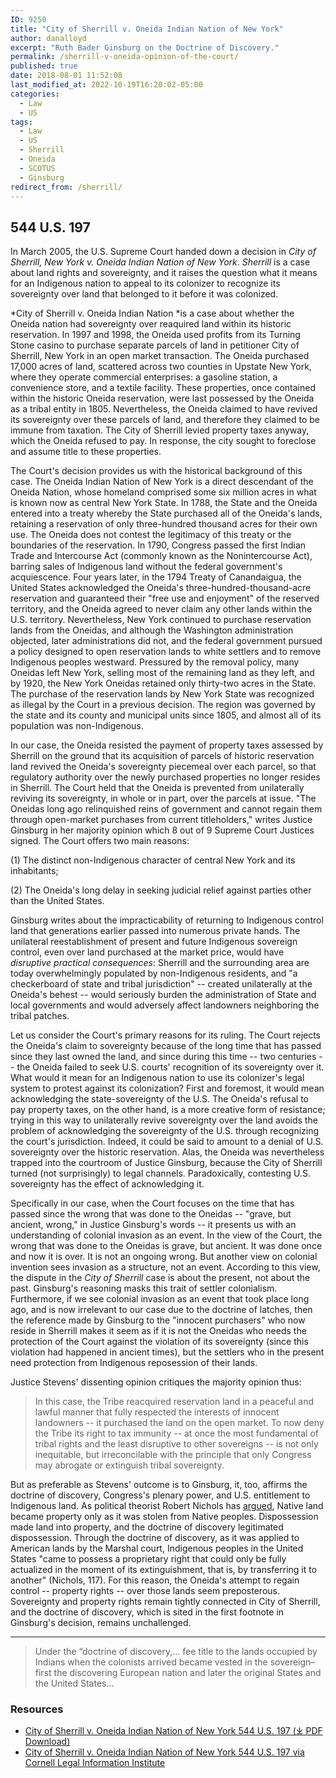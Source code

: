 ```yaml
---
ID: 9250
title: "City of Sherrill v. Oneida Indian Nation of New York"
author: danalloyd
excerpt: "Ruth Bader Ginsburg on the Doctrine of Discovery."
permalink: /sherrill-v-oneida-opinion-of-the-court/
published: true
date: 2018-08-01 11:52:08
last_modified_at: 2022-10-19T16:20:02-05:00
categories:
  - Law
  - US
tags:
  - Law
  - US
  - Sherrill
  - Oneida
  - SCOTUS
  - Ginsburg
redirect_from: /sherrill/  
---
```


## 544 U.S. 197

In March 2005, the U.S. Supreme Court handed down a decision in *City of Sherrill, New York v. Oneida Indian Nation of New York*. *Sherrill* is a case about land rights and sovereignty, and it raises the question what it means for an Indigenous nation to appeal to its colonizer to recognize its sovereignty over land that belonged to it before it was colonized.

*City of Sherrill v. Oneida Indian Nation *is a case about whether the Oneida nation had sovereignty over reaquired land within its historic reservation. In 1997 and 1998, the Oneida used profits from its Turning Stone casino to purchase separate parcels of land in petitioner City of Sherrill, New York in an open market transaction. The Oneida purchased 17,000 acres of land, scattered across two counties in Upstate New York, where they operate commercial enterprises: a gasoline station, a convenience store, and a textile facility. These properties, once contained within the historic Oneida reservation, were last possessed by the Oneida as a tribal entity in 1805. Nevertheless, the Oneida claimed to have revived its sovereignty over these parcels of land, and therefore they claimed to be immune from taxation. The City of Sherrill levied property taxes anyway, which the Oneida refused to pay. In response, the city sought to foreclose and assume title to these properties.

The Court's decision provides us with the historical background of this case. The Oneida Indian Nation of New York is a direct descendant of the Oneida Nation, whose homeland comprised some six million acres in what is known now as central New York State. In 1788, the State and the Oneida entered into a treaty whereby the State purchased all of the Oneida's lands, retaining a reservation of only three-hundred thousand acres for their own use. The Oneida does not contest the legitimacy of this treaty or the boundaries of the reservation. In 1790, Congress passed the first Indian Trade and Intercourse Act (commonly known as the Nonintercourse Act), barring sales of Indigenous land without the federal government's acquiescence. Four years later, in the 1794 Treaty of Canandaigua, the United States acknowledged the Oneida's three-hundred-thousand-acre reservation and guaranteed their "free use and enjoyment" of the reserved territory, and the Oneida agreed to never claim any other lands within the U.S. territory. Nevertheless, New York continued to purchase reservation lands from the Oneidas, and although the Washington administration objected, later administrations did not, and the federal government pursued a policy designed to open reservation lands to white settlers and to remove Indigenous peoples westward. Pressured by the removal policy, many Oneidas left New York, selling most of the remaining land as they left, and by 1920, the New York Oneidas retained only thirty-two acres in the State. The purchase of the reservation lands by New York State was recognized as illegal by the Court in a previous decision. The region was governed by the state and its county and municipal units since 1805, and almost all of its population was non-Indigenous.

In our case, the Oneida resisted the payment of property taxes assessed by Sherrill on the ground that its acquisition of parcels of historic reservation land revived the Oneida's sovereignty piecemeal over each parcel, so that regulatory authority over the newly purchased properties no longer resides in Sherrill. The Court held that the Oneida is prevented from unilaterally reviving its sovereignty, in whole or in part, over the parcels at issue. "The Oneidas long ago relinquished reins of government and cannot regain them through open-market purchases from current titleholders," writes Justice Ginsburg in her majority opinion which 8 out of 9 Supreme Court Justices signed. The Court offers two main reasons:

(1) The distinct non-Indigenous character of central New York and its inhabitants;

(2) The Oneida's long delay in seeking judicial relief against parties other than the United States.

Ginsburg writes about the impracticability of returning to Indigenous control land that generations earlier passed into numerous private hands. The unilateral reestablishment of present and future Indigenous sovereign control, even over land purchased at the market price, would have *disruptive practical consequences*: Sherrill and the surrounding area are today overwhelmingly populated by non-Indigenous residents, and "a checkerboard of state and tribal jurisdiction" -- created unilaterally at the Oneida's behest -- would seriously burden the administration of State and local governments and would adversely affect landowners neighboring the tribal patches.

Let us consider the Court's primary reasons for its ruling. The Court rejects the Oneida's claim to sovereignty because of the long time that has passed since they last owned the land, and since during this time -- two centuries -- the Oneida failed to seek U.S. courts' recognition of its sovereignty over it. What would it mean for an Indigenous nation to use its colonizer's legal system to protest against its colonization? First and foremost, it would mean acknowledging the state-sovereignty of the U.S. The Oneida's refusal to pay property taxes, on the other hand, is a more creative form of resistance; trying in this way to unilaterally revive sovereignty over the land avoids the problem of acknowledging the sovereignty of the U.S. through recognizing the court's jurisdiction. Indeed, it could be said to amount to a denial of U.S. sovereignty over the historic reservation. Alas, the Oneida was nevertheless trapped into the courtroom of Justice Ginsburg, because the City of Sherrill turned (not surprisingly) to legal channels. Paradoxically, contesting U.S. sovereignty has the effect of acknowledging it.

Specifically in our case, when the Court focuses on the time that has passed since the wrong that was done to the Oneidas -- "grave, but ancient, wrong," in Justice Ginsburg's words -- it presents us with an understanding of colonial invasion as an event. In the view of the Court, the wrong that was done to the Oneidas is grave, but ancient. It was done once and now it is over. It is not an ongoing wrong. But another view on colonial invention sees invasion as a structure, not an event. According to this view, the dispute in the *City of Sherrill* case is about the present, not about the past. Ginsburg's reasoning masks this trait of settler colonialism. Furthermore, if we see colonial invasion as an event that took place long ago, and is now irrelevant to our case due to the doctrine of latches, then the reference made by Ginsburg to the "innocent purchasers" who now reside in Sherrill makes it seem as if it is not the Oneidas who needs the protection of the Court against the violation of its sovereignty (since this violation had happened in ancient times), but the settlers who in the present need protection from Indigenous reposession of their lands.

Justice Stevens' dissenting opinion critiques the majority opinion thus:

> In this case, the Tribe reacquired reservation land in a peaceful and lawful manner that fully respected the interests of innocent landowners -- it purchased the land on the open market. To now deny the Tribe its right to tax immunity -- at once the most fundamental of tribal rights and the least disruptive to other sovereigns -- is not only inequitable, but irreconcilable with the principle that only Congress may abrogate or extinguish tribal sovereignty.

But as preferable as Stevens' outcome is to Ginsburg, it, too, affirms the doctrine of discovery, Congress's plenary power, and U.S. entitlement to Indigenous land. As political theorist Robert Nichols has [argued](https://www.dukeupress.edu/theft-is-property), Native land became property only as it was stolen from Native peoples. Dispossession made land into property, and the doctrine of discovery legitimated dispossession. Through the doctrine of discovery, as it was applied to American lands by the Marshal court, Indigenous peoples in the United States "came to possess a proprietary right that could only be fully actualized in the moment of its extinguishment, that is, by transferring it to another" (Nichols, 117). For this reason, the Oneida's attempt to regain control -- property rights -- over those lands seem preposterous. Sovereignty and property rights remain tightly connected in City of Sherrill, and the doctrine of discovery, which is sited in the first footnote in Ginsburg's decision, remains unchallenged.

***

> Under the “doctrine of discovery,... fee title to the lands occupied by Indians when the colonists arrived became vested in the sovereign–first the discovering European nation and later the original States and the United States...

### Resources
* [City of Sherrill v. Oneida Indian Nation of New York 544 U.S. 197 (⤓ PDF Download)](/assets/pdfs/sherrill-v-oneida-opinion-of-the-court.pdf)
* [City of Sherrill v. Oneida Indian Nation of New York 544 U.S. 197 via Cornell Legal Information Institute](https://www.law.cornell.edu/supct/html/03-855.ZO.html)